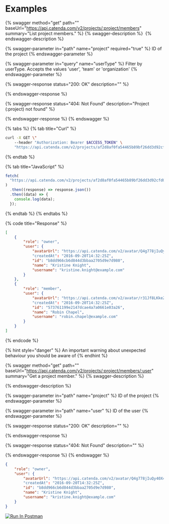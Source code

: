 # Examples

{% swagger method="get" path="" baseUrl="https://api.catenda.com/v2/projects/:project/members" summary="List project members." %}
{% swagger-description %}
​
{% endswagger-description %}

{% swagger-parameter in="path" name="project" required="true" %}
ID of the project
{% endswagger-parameter %}

{% swagger-parameter in="query" name="userType" %}
Filter by userType. Accepts the values 'user', 'team' or 'organization'
{% endswagger-parameter %}

{% swagger-response status="200: OK" description="" %}

{% endswagger-response %}

{% swagger-response status="404: Not Found" description="Project (:project) not found" %}

{% endswagger-response %}
{% endswagger %}

{% tabs %}
{% tab title="Curl" %}
```bash
curl -X GET \"
    --header "Authorization: Bearer $ACCESS_TOKEN" \
    "https://api.catenda.com/v2/projects/af2d8af0fa54465b89bf26dd3d92cfd0/members"
```
{% endtab %}

{% tab title="JavaScript" %}
```javascript
fetch(
  "https://api.catenda.com/v2/projects/af2d8af0fa54465b89bf26dd3d92cfd0/members"
)
  .then((response) => response.json())
  .then((data) => {
    console.log(data);
  });
```
{% endtab %}
{% endtabs %}

{% code title="Response" %}
```json
[
    {
        "role": "owner",
        "user": {
            "avatarUrl": "https://api.catenda.com/v2/avatar/Q4g778jIuQy40X4jaqF7"
            "createdAt": "2016-09-20T14:32:25Z",
            "id": "b8dd966cb6d844d3bbaa2705d9e7d980",
            "name": "Kristine Knight",
            "username": "kristine.knight@example.com"
        }
    },
    {
        "role": "member",
        "user": {
            "avatarUrl": "https://api.catenda.com/v2/avatar/r31Jf8LKkeZ744Gsf"
            "createdAt": "2016-09-20T14:32:25Z",
            "id": "573761199e2147dcae4a7a0661e03a26",
            "name": "Robin Chapel",
            "username": "robin.chapel@example.com"
        }
    }
]
```
{% endcode %}

{% hint style="danger" %}
An important warning about unexpected behaviour you should be aware of
{% endhint %}

{% swagger method="get" path="" baseUrl="https://api.catenda.com/v2/projects/:project/members/:user" summary="Get a project member." %}
{% swagger-description %}

{% endswagger-description %}

{% swagger-parameter in="path" name="project" %}
ID of the project
{% endswagger-parameter %}

{% swagger-parameter in="path" name="user" %}
ID of the user
{% endswagger-parameter %}

{% swagger-response status="200: OK" description="" %}

{% endswagger-response %}

{% swagger-response status="404: Not Found" description="" %}

{% endswagger-response %}
{% endswagger %}

```json
{
    "role": "owner",
    "user": {
        "avatarUrl": "https://api.catenda.com/v2/avatar/Q4g778jIuQy40X4jaqF7"
        "createdAt": "2016-09-20T14:32:25Z",
        "id": "b8dd966cb6d844d3bbaa2705d9e7d980",
        "name": "Kristine Knight",
        "username": "kristine.knight@example.com"
    }
}
```

[![Run In Postman](https://run.pstmn.io/button.svg)](https://god.gw.postman.com/run-collection/:collection\_id)

